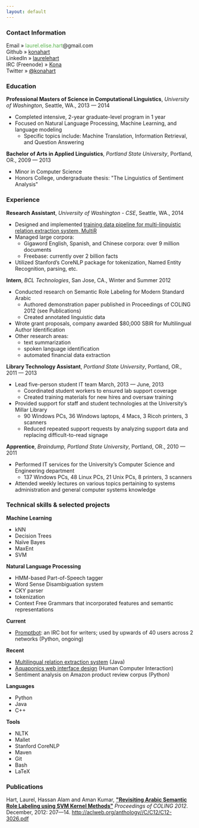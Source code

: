 ```yaml
---
layout: default
---
```


<h3>Contact Information</h3>

Email &raquo; <span style="color:#59B34C">laurel.elise.hart</span>&#64;gmail&#46;com<br />
Github &raquo; <a href="http://github.com/konahart">konahart</a><br />
LinkedIn &raquo; <a href="http://www.linkedin.com/in/laurelehart">laurelehart</a><br />
IRC (Freenode) &raquo; <a href="https://freenode.net/">Kona</a><br />
Twitter &raquo; <a href="https://twitter.com/konahart"><span style="color:#000000">@</span>konahart</a>

<h3>Education</h3>

<p><strong>Professional Masters of Science in Computational Linguistics</strong>, <i>University of Washington</i>, Seattle, WA.,  2013 &mdash; 2014  <br />
<ul>
<li>Completed intensive, 2-year graduate-level program in 1 year</li>
<li>Focused on Natural Language Processing, Machine Learning, and language modeling
	<ul>
	<li> Specific topics include: Machine Translation, Information Retrieval, and Question Answering</li>
	</ul>
</li>
</ul>
</p>

<p><strong>Bachelor of Arts in Applied Linguistics</strong>, <i>Portland State University</i>, Portland, OR.,  2009 &mdash; 2013<br />
<ul>
<li>Minor in Computer Science</li>
<li>Honors College, undergraduate thesis: "The Linguistics of Sentiment Analysis"</li>
</ul>
</p>

<h3>Experience</h3>

<p><strong>Research Assistant</strong>, <i>University of Washington - CSE</i>, Seattle, WA.,  2014 <br />
<ul>
<li>Designed and implemented <a href="https://github.com/konahart/relation-extraction-pipeline">training data pipeline for multi-linguistic relation extraction system, MultiR</a></li>
<li>Managed large corpora:
	<ul>
	<li>Gigaword English, Spanish, and Chinese corpora: over 9 million documents</li>
	<li>Freebase: currently over 2 billion facts</li>
	</ul>
</li>
<li>Utilized Stanford’s CoreNLP package for tokenization, Named Entity Recognition, parsing, etc.</li>
</li>
</ul>
</p>

<p><strong>Intern</strong>, <i>BCL Technologies</i>, San Jose, CA., Winter and Summer 2012 <br />
<ul>
<li>Conducted research on Semantic Role Labeling for Modern Standard Arabic
	<ul>
	<li>Authored demonstration paper published in Proceedings of COLING 2012 (see Publications)</li>
	<li>Created annotated linguistic data</li>
	</ul>
</li>
<li>Wrote grant proposals, company awarded $80,000 SBIR for Multilingual Author Identification</li>
<li>Other research areas:
	<ul>
	<li>text summarization</li>
	<li>spoken language identification</li>
	<li>automated financial data extraction</li>
	</ul>
</li>
</ul>
</p>

<p><strong>Library Technology Assistant</strong>, <i>Portland State University</i>, Portland, OR., 2011 &mdash; 2013<br />
<ul>
<li>Lead five-person student IT team March, 2013 &mdash; June, 2013
	<ul>
	<li>Coordinated student workers to ensured lab support coverage</li>
	<li>Created training materials for new hires and oversaw training</li>
	</ul>
</li>
<li>Provided support for staff and student technologies at the University’s Millar Library
	<ul>
	<li>90 Windows PCs, 36 Windows laptops, 4 Macs, 3 Ricoh printers, 3 scanners</li>
	<li>Reduced repeated support requests by analyzing support data and replacing difficult-to-read signage</li>
	</ul>
</li>
</ul>
</p>

<p><strong>Apprentice</strong>, <i>Braindump, Portland State University</i>, Portland, OR., 2010 &mdash; 2011 <br />
<ul>
<li>Performed IT services for the University’s Computer Science and Engineering department
	<ul>
	<li>137 Windows PCs, 48 Linux PCs, 21 Unix PCs, 8 printers, 3 scanners</li>
	</ul>
</li>
<li>Attended weekly lectures on various topics pertaining to systems administration and general computer systems knowledge</li>
</ul>
</p>

<h3>Technical skills &amp; selected projects</h3>

<p><strong>Machine Learning</strong> <br />
<ul>
<li>kNN</li>
<li>Decision Trees</li>
<li>Naïve Bayes</li>
<li>MaxEnt</li>
<li>SVM</li>
</ul>
</p>

<p><strong>Natural Language Processing</strong> <br />
<ul>
<li>HMM-based Part-of-Speech tagger</li>
<li>Word Sense Disambiguation system</li>
<li>CKY parser</li>
<li>tokenization</li>
<li>Context Free Grammars that incorporated features and semantic representations</li>
</ul>
</p>

<p><strong>Current</strong> <br />
<ul>
<li><a href="/promptbot">Promptbot</a>: an IRC bot for writers; used by upwards of 40 users across 2 networks (Python, ongoing)</li>
</ul>
</p>

<p><strong>Recent</strong> <br />
<ul>
<li><a href="https://github.com/konahart/relation-extraction-pipeline">Multilingual relation extraction system</a> (Java)</li>
<li><a href="https://github.com/jbare/channel-viz">Aquaponics web interface design</a> (Human Computer Interaction)</li>
<li>Sentiment analysis on Amazon product review corpus (Python)</li>
</ul>
</p>

<p><strong>Languages</strong> <br />
<ul>
<li>Python</li>
<li>Java</li>
<li>C++</li>
</ul>
</p>

<p><strong>Tools</strong> <br />
<ul>
<li>NLTK</li>
<li>Mallet</li>
<li>Stanford CoreNLP</li>
<li>Maven</li>
<li>Git</li>
<li>Bash</li>
<li>LaTeX</li>
</ul>
</p>

<h3>Publications</h3>

<p>Hart, Laurel, Hassan Alam and Aman Kumar, <strong><a href="http://aclweb.org/anthology//C/C12/C12-3026.pdf">"Revisiting Arabic Semantic Role Labeling using SVM Kernel Methods"</a></strong> <i>Proceedings of COLING 2012</i>. December, 2012: 207—14. <a href="http://aclweb.org/anthology//C/C12/C12-3026.pdf">http://aclweb.org/anthology//C/C12/C12-3026.pdf</a></p>
